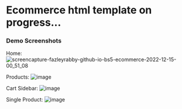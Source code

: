 # Ecommerce html template on progress...

### Demo Screenshots 

Home:
![screencapture-fazleyrabby-github-io-bs5-ecommerce-2022-12-15-00_51_08](https://user-images.githubusercontent.com/26044286/207686313-1ace6cad-7cc4-4d9a-b370-575faa988c12.png)

Products:
![image](https://user-images.githubusercontent.com/26044286/207686443-323fe5ba-3f2b-4ad0-844a-942a149d6176.png)

Cart Sidebar:
![image](https://user-images.githubusercontent.com/26044286/207686658-840eda54-f4a3-4df8-acca-c2f70debc826.png)

Single Product:
![image](https://user-images.githubusercontent.com/26044286/207687458-877a0c13-3eb0-4d34-8117-ebe7e4cbf955.png)
